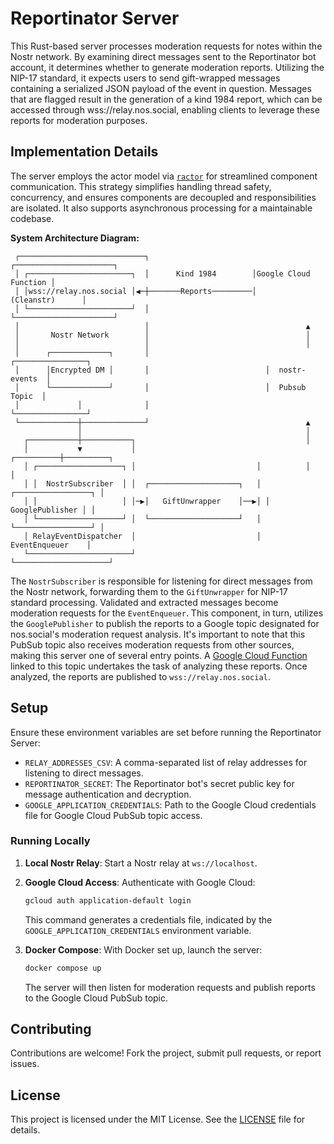 # Reportinator Server

This Rust-based server processes moderation requests for notes within the Nostr network. By examining direct messages sent to the Reportinator bot account, it determines whether to generate moderation reports. Utilizing the NIP-17 standard, it expects users to send gift-wrapped messages containing a serialized JSON payload of the event in question. Messages that are flagged result in the generation of a kind 1984 report, which can be accessed through wss://relay.nos.social, enabling clients to leverage these reports for moderation purposes.





## Implementation Details

The server employs the actor model via [`ractor`](https://github.com/slawlor/ractor) for streamlined component communication. This strategy simplifies handling thread safety, concurrency, and ensures components are decoupled and responsibilities are isolated. It also supports asynchronous processing for a maintainable codebase.

**System Architecture Diagram:**

```
 ┌────────────────────────────┐                       ┌──────────────────────┐
 │ ┌───────────────────────┐  │      Kind 1984        │Google Cloud Function │
 │ │wss://relay.nos.social │◀─┼───────Reports─────────│      (Cleanstr)      │
 │ └───────────────────────┘  │                       └──────────────────────┘
 │                            │                                   ▲
 │       Nostr Network        │                                   │
 │                            │                                   │
 │      ┌─────────────┐       │                          ┌────────────────┐
 │      │Encrypted DM │       │                          │  nostr-events  │
 │      └─────────────┘       │                          │  Pubsub Topic  │
 │             │              │                          └────────────────┘
 └─────────────┼──────────────┘                                   ▲
               │                                                  │
   ┌───────────┼───────────┐                                      │
   │           ▼           │                           ┌──────────┼──────────┐
   │ ┌───────────────────┐ │                           │          │          │
   │ │  NostrSubscriber  │ │  ┌────────────────────┐   │ ┌─────────────────┐ │
   │ │                   │ │─▶│   GiftUnwrapper    │──▶│ │ GooglePublisher │ │
   │ └───────────────────┘ │  └────────────────────┘   │ └─────────────────┘ │
   │ RelayEventDispatcher  │                           │    EventEnqueuer    │
   └───────────────────────┘                           └─────────────────────┘
```

The `NostrSubscriber` is responsible for listening for direct messages from the Nostr network, forwarding them to the `GiftUnwrapper` for NIP-17 standard processing. Validated and extracted messages become moderation requests for the `EventEnqueuer`. This component, in turn, utilizes the `GooglePublisher` to publish the reports to a Google topic designated for nos.social's moderation request analysis. It's important to note that this PubSub topic also receives moderation requests from other sources, making this server one of several entry points. A [Google Cloud Function](https://github.com/planetary-social/cleanstr) linked to this topic undertakes the task of analyzing these reports. Once analyzed, the reports are published to `wss://relay.nos.social`.

## Setup

Ensure these environment variables are set before running the Reportinator Server:

- `RELAY_ADDRESSES_CSV`: A comma-separated list of relay addresses for listening to direct messages.
- `REPORTINATOR_SECRET`: The Reportinator bot's secret public key for message authentication and decryption.
- `GOOGLE_APPLICATION_CREDENTIALS`: Path to the Google Cloud credentials file for Google Cloud PubSub topic access.

### Running Locally

1. **Local Nostr Relay**: Start a Nostr relay at `ws://localhost`.
   
2. **Google Cloud Access**: Authenticate with Google Cloud:
   ```sh
   gcloud auth application-default login
   ```
   This command generates a credentials file, indicated by the `GOOGLE_APPLICATION_CREDENTIALS` environment variable.

3. **Docker Compose**: With Docker set up, launch the server:
   ```sh
   docker compose up
   ```
   The server will then listen for moderation requests and publish reports to the Google Cloud PubSub topic.

## Contributing
Contributions are welcome! Fork the project, submit pull requests, or report issues.

## License
This project is licensed under the MIT License. See the [LICENSE](LICENSE) file for details.